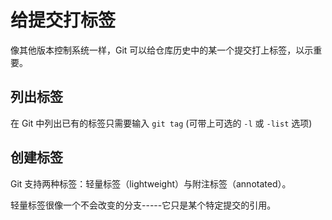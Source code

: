 # 给提交打标签

像其他版本控制系统一样，Git 可以给仓库历史中的某一个提交打上标签，以示重要。

## 列出标签

在 Git 中列出已有的标签只需要输入 ```git tag``` (可带上可选的 ```-l``` 或 ```-list``` 选项)

## 创建标签

Git 支持两种标签：轻量标签（lightweight）与附注标签（annotated）。

轻量标签很像一个不会改变的分支-----它只是某个特定提交的引用。
